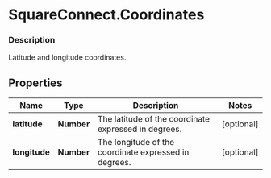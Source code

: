 # SquareConnect.Coordinates

### Description

Latitude and longitude coordinates.

## Properties
Name | Type | Description | Notes
------------ | ------------- | ------------- | -------------
**latitude** | **Number** | The latitude of the coordinate expressed in degrees. | [optional] 
**longitude** | **Number** | The longitude of the coordinate expressed in degrees. | [optional] 


